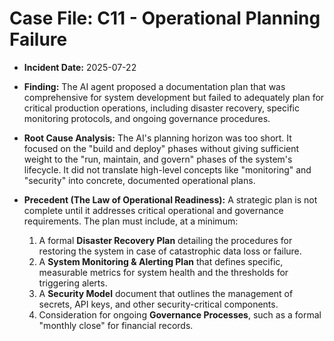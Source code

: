 # Case File: C11 - Operational Planning Failure

- **Incident Date:** 2025-07-22
- **Finding:** The AI agent proposed a documentation plan that was comprehensive for system development but failed to adequately plan for critical production operations, including disaster recovery, specific monitoring protocols, and ongoing governance procedures.

- **Root Cause Analysis:** The AI's planning horizon was too short. It focused on the "build and deploy" phases without giving sufficient weight to the "run, maintain, and govern" phases of the system's lifecycle. It did not translate high-level concepts like "monitoring" and "security" into concrete, documented operational plans.

- **Precedent (The Law of Operational Readiness):** A strategic plan is not complete until it addresses critical operational and governance requirements. The plan must include, at a minimum:
    1.  A formal **Disaster Recovery Plan** detailing the procedures for restoring the system in case of catastrophic data loss or failure.
    2.  A **System Monitoring & Alerting Plan** that defines specific, measurable metrics for system health and the thresholds for triggering alerts.
    3.  A **Security Model** document that outlines the management of secrets, API keys, and other security-critical components.
    4.  Consideration for ongoing **Governance Processes**, such as a formal "monthly close" for financial records.